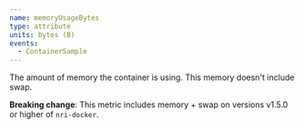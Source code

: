 ```yaml
---
name: memoryUsageBytes
type: attribute
units: bytes (B)
events:
  - ContainerSample
---
```


The amount of memory the container is using. This memory doesn't include swap.

**Breaking change**: This metric includes memory + swap on versions v1.5.0 or higher of `nri-docker`.